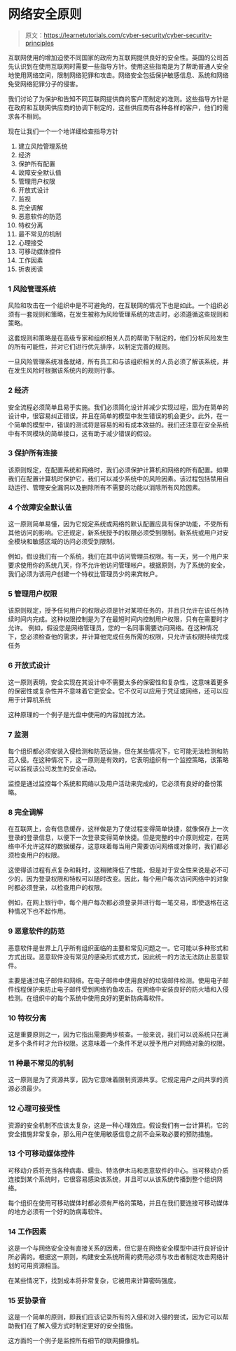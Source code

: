 # 网络安全原则

> 原文：<https://learnetutorials.com/cyber-security/cyber-security-principles>

互联网使用的增加迫使不同国家的政府为互联网提供良好的安全性。英国的公司首先认识到在使用互联网时需要一些指导方针。使用这些指南是为了帮助普通人安全地使用网络空间，限制网络犯罪和攻击。网络安全包括保护敏感信息、系统和网络免受网络犯罪分子的侵害。

我们讨论了为保护和告知不同互联网提供商的客户而制定的准则。这些指导方针是在政府和互联网供应商的协调下制定的，这些供应商有各种各样的客户，他们的需求各不相同。

现在让我们一个一个地详细检查指导方针

1.  建立风险管理系统
2.  经济
3.  保护所有配置
4.  故障安全默认值
5.  管理用户权限
6.  开放式设计
7.  监视
8.  完全调解
9.  恶意软件的防范
10.  特权分离
11.  最不常见的机制
12.  心理接受
13.  可移动媒体控件
14.  工作因素
15.  折衷阅读

### 1 风险管理系统

风险和攻击在一个组织中是不可避免的，在互联网的情况下也是如此。一个组织必须有一套规则和策略，在发生被称为风险管理系统的攻击时，必须遵循这些规则和策略。

这套规则和策略是在高级专家和组织相关人员的帮助下制定的，他们分析风险发生的所有可能性，并对它们进行优先排序，以制定完善的规则。

一旦风险管理系统准备就绪，所有员工和与该组织相关的人员必须了解该系统，并在发生风险时根据该系统内的规则行事。

### 2 经济

安全流程必须简单且易于实施。我们必须简化设计并减少实现过程，因为在简单的设计中，很容易纠正错误，并且在简单的模型中发生错误的机会更少。此外，在一个简单的模型中，错误的测试将是容易的和有成本效益的。我们还注意在安全系统中有不同模块的简单接口，这有助于减少错误的假设。

### 3 保护所有连接

该原则规定，在配置系统和网络时，我们必须保护计算机和网络的所有配置。如果我们在配置计算机时保护它，我们可以减少系统中的风险因素。该过程包括禁用自动运行、管理安全漏洞以及删除所有不需要的功能以消除所有风险因素。

### 4 个故障安全默认值

这一原则简单易懂，因为它规定系统或网络的默认配置应具有保护功能，不受所有其他访问的影响。它还规定，新系统授予的权限必须受到限制。新系统或用户对安全模块和敏感区域的访问必须受到限制。

例如，假设我们有一个系统，我们在其中访问管理员权限。有一天，另一个用户来要求使用你的系统几天，你不允许他访问管理帐户。根据原则，为了系统的安全，我们必须为该用户创建一个特权比管理员少的来宾帐户。

### 5 管理用户权限

该原则规定，授予任何用户的权限必须是针对某项任务的，并且只允许在该任务持续时间内完成。这种权限控制是为了在最短时间内控制用户权限，只有在需要时才允许。
例如，假设您是网络管理员，您的一名同事需要访问网络。在这种情况下，您必须检查他的需求，并计算他完成任务所需的权限，只允许该权限持续完成任务

### 6 开放式设计

这一原则表明，安全实现在其设计中不需要太多的保密性和复杂性，这意味着更多的保密性或复杂性并不意味着它更安全。它不仅可以应用于凭证或网络，还可以应用于计算机系统

这种原理的一个例子是光盘中使用的内容加扰方法。

### 7 监测

每个组织都必须安装入侵检测和防范设施，但在某些情况下，它可能无法检测和防范入侵。在这种情况下，这一原则是有效的，它表明组织有一个监控策略，该策略可以监视该公司发生的安全活动。

监控是通过监控每个系统和网络以及用户活动来完成的，它必须有良好的备份策略。

### 8 完全调解

在互联网上，会有信息缓存，这样做是为了使过程变得简单快捷，就像保存上一次登录的登录信息，以便下一次登录变得简单快捷。但是完整的中介原则规定，在网络中不允许这样的数据缓存，这意味着每当用户需要访问网络或对象时，我们都必须检查用户的权限。

这使得该过程有点复杂和耗时，这稍微降低了性能，但是对于安全性来说是必不可少的，因为登录权限和特权可以随时改变。因此，每个用户每次访问网络中的对象时都必须登录，以检查用户的权限。

例如，在网上银行中，每个用户每次都必须登录并进行每一笔交易，即使退格在这种情况下也不起作用。

### 9 恶意软件的防范

恶意软件是世界上几乎所有组织面临的主要和常见问题之一。它可能以多种形式和方式出现。恶意软件没有常见的感染形式或方式，因此统一的方法无法防止恶意软件。

主要是通过电子邮件和网络。在电子邮件中使用良好的垃圾邮件检测。使用电子邮件线程保护来防止电子邮件受到网络钓鱼攻击。在网络中安装良好的防火墙和入侵检测。在组织中的每个系统中使用良好的更新防病毒软件。

### 10 特权分离

这是重要原则之一，因为它指出需要两步核查。一般来说，我们可以说系统只在满足多个条件时才允许权限。这意味着一个条件不足以授予用户对网络对象的权限。

### 11 种最不常见的机制

这一原则是为了资源共享，因为它意味着限制资源共享。它规定用户之间共享的资源必须最少。

### 12 心理可接受性

资源的安全机制不应该太复杂，这是一种心理效应。假设我们有一台计算机，它的安全措施非常复杂，那么用户在使用敏感信息之前不会采取必要的预防措施。

### 13 个可移动媒体控件

可移动介质将充当各种病毒、蠕虫、特洛伊木马和恶意软件的中心。当可移动介质连接到某个系统时，它很容易感染该系统，并且可以从该系统传播到整个组织网络。

每个组织在使用可移动媒体时都必须有严格的策略，并且在我们要连接可移动媒体的地方必须有一个好的防病毒软件。

### 14 工作因素

这是一个与网络安全没有直接关系的因素，但它是在网络安全模型中进行良好设计所必需的。根据这一原则，构建安全系统所需的费用必须与攻击者制定攻击网络计划的可用资源相当。

在某些情况下，找到成本将非常复杂，它被用来计算密码强度。

### 15 妥协录音

这是一个简单的原则，即我们应该记录所有的入侵和对入侵的尝试，因为它可以帮助我们在了解入侵方式时制定更好的安全措施。

这方面的一个例子是监控所有细节的联网摄像机。